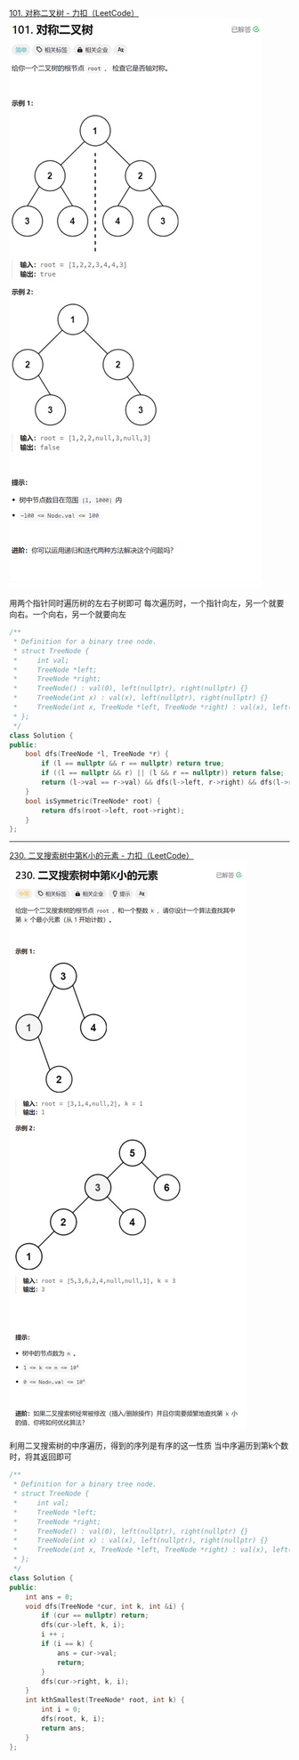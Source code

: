 [101. 对称二叉树 - 力扣（LeetCode）](https://leetcode.cn/problems/symmetric-tree/description/?envType=study-plan-v2&envId=top-100-liked)
![image.png](https://raw.githubusercontent.com/ren77281/pigco-image/main/img/202405111647244.png)

用两个指针同时遍历树的左右子树即可
每次遍历时，一个指针向左，另一个就要向右。一个向右，另一个就要向左
```cpp
/**
 * Definition for a binary tree node.
 * struct TreeNode {
 *     int val;
 *     TreeNode *left;
 *     TreeNode *right;
 *     TreeNode() : val(0), left(nullptr), right(nullptr) {}
 *     TreeNode(int x) : val(x), left(nullptr), right(nullptr) {}
 *     TreeNode(int x, TreeNode *left, TreeNode *right) : val(x), left(left), right(right) {}
 * };
 */
class Solution {
public:
    bool dfs(TreeNode *l, TreeNode *r) {
        if (l == nullptr && r == nullptr) return true;
        if ((l == nullptr && r) || (l && r == nullptr)) return false;
        return (l->val == r->val) && dfs(l->left, r->right) && dfs(l->right, r->left);
    }
    bool isSymmetric(TreeNode* root) {
        return dfs(root->left, root->right);
    }
};
```
***
[230. 二叉搜索树中第K小的元素 - 力扣（LeetCode）](https://leetcode.cn/problems/kth-smallest-element-in-a-bst/description/?envType=study-plan-v2&envId=top-100-liked)
![image.png](https://raw.githubusercontent.com/ren77281/pigco-image/main/img/202405111646047.png)

利用二叉搜索树的中序遍历，得到的序列是有序的这一性质
当中序遍历到第k个数时，将其返回即可
```cpp
/**
 * Definition for a binary tree node.
 * struct TreeNode {
 *     int val;
 *     TreeNode *left;
 *     TreeNode *right;
 *     TreeNode() : val(0), left(nullptr), right(nullptr) {}
 *     TreeNode(int x) : val(x), left(nullptr), right(nullptr) {}
 *     TreeNode(int x, TreeNode *left, TreeNode *right) : val(x), left(left), right(right) {}
 * };
 */
class Solution {
public:
    int ans = 0;
    void dfs(TreeNode *cur, int k, int &i) {
        if (cur == nullptr) return;
        dfs(cur->left, k, i);
        i ++ ;
        if (i == k) {
            ans = cur->val;
            return;
        }
        dfs(cur->right, k, i);
    }
    int kthSmallest(TreeNode* root, int k) {
        int i = 0;
        dfs(root, k, i);
        return ans;
    }
};
```
